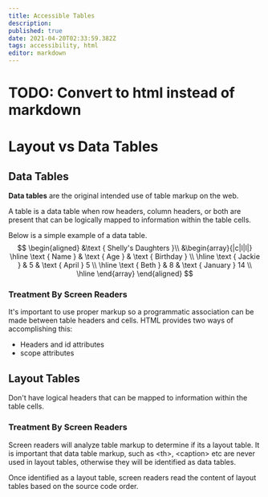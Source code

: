 ```yaml
---
title: Accessible Tables
description: 
published: true
date: 2021-04-20T02:33:59.382Z
tags: accessibility, html
editor: markdown
---
```


# TODO: Convert to html instead of markdown
# Layout vs Data Tables

## Data Tables
**Data tables** are the original intended use of table markup on the web. 

A table is a data table when row headers, column headers, or both are present that can be logically mapped to information within the table cells.

Below is a simple example of a data table. 
$$
\begin{aligned}
&\text { Shelly's Daughters }\\
&\begin{array}{|c|l|l|}
\hline \text { Name } & \text { Age } & \text { Birthday } \\
\hline \text { Jackie } & 5 & \text { April } 5 \\
\hline \text { Beth } & 8 & \text { January } 14 \\
\hline
\end{array}
\end{aligned}
$$

### Treatment By Screen Readers
It's important to use proper markup so a programmatic association can be made between table headers and cells. HTML provides two ways of accomplishing this:
* Headers and id attributes
* scope attributes



## Layout Tables
Don't have logical headers that can be mapped to information within the table cells.

### Treatment By Screen Readers
Screen readers will analyze table markup to determine if its a layout table. It is important that data table markup, such as \<th\>, \<caption\> etc are never used in layout tables, otherwise they will be identified as data tables.

Once identified as a layout table, screen readers read the content of layout tables based on the source code order. 